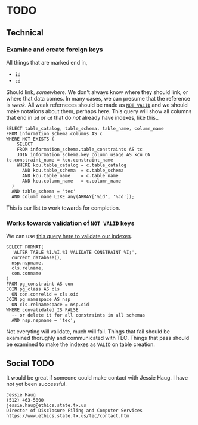# TODO

## Technical

### Examine and create foreign keys

All things that are marked end in,

* `id`
* `cd`

Should link, *somewhere*. We don't always know where they should link, or where
that data comes. In many cases, we can presume that the reference is *weak*.
All weak referneces should be made as [`NOT
VALID`](https://www.postgresql.org/docs/current/static/sql-altertable.html) and
we should make notations about them, perhaps here.  This query will show all
columns that end in `id` or `cd` that do *not* already have indexes, like this..

```
SELECT table_catalog, table_schema, table_name, column_name
FROM information_schema.columns AS c
WHERE NOT EXISTS (
    SELECT
    FROM information_schema.table_constraints AS tc
    JOIN information_schema.key_column_usage AS kcu ON tc.constraint_name = kcu.constraint_name
    WHERE kcu.table_catalog = c.table_catalog
      AND kcu.table_schema  = c.table_schema
      AND kcu.table_name    = c.table_name
      AND kcu.column_name   = c.column_name
  )
  AND table_schema = 'tec'
  AND column_name LIKE any(ARRAY['%id', '%cd']);
```

This is our list to work towards for completion.


### Works towards validation of `NOT VALID` keys


We can use [this query here to validate our indexes](https://dba.stackexchange.com/a/209682/2639).

```
SELECT FORMAT(
  'ALTER TABLE %I.%I.%I VALIDATE CONSTRAINT %I;',
  current_database(),
  nsp.nspname,
  cls.relname,
  con.conname
)
FROM pg_constraint AS con
JOIN pg_class AS cls
  ON con.conrelid = cls.oid
JOIN pg_namespace AS nsp
  ON cls.relnamespace = nsp.oid
WHERE convalidated IS FALSE
  -- or delete it for all constraints in all schemas
  AND nsp.nspname = 'tec';
```

Not everyting will validate, much will fail. Things that fail should be
examined thorughly and communicated with TEC. Things that pass should be
examined to make the indexes as `VALID` on table creation.

## Social TODO

It would be great if someone could make contact with Jessie Haug. I have not
yet been successful.

```
Jessie Haug
(512) 463-5800
jessie.haug@ethics.state.tx.us
Director of Disclosure Filing and Computer Services
https://www.ethics.state.tx.us/tec/contact.htm
```

